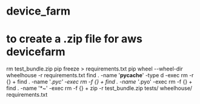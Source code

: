# device_farm

# to create a .zip file for aws devicefarm
rm test_bundle.zip
pip freeze > requirements.txt
pip wheel --wheel-dir wheelhouse -r requirements.txt
find . -name '__pycache__' -type d -exec rm -r {} +
find . -name '*.pyc' -exec rm -f {} +
find . -name '*.pyo' -exec rm -f {} +
find . -name '*~' -exec rm -f {} +
zip -r test_bundle.zip tests/ wheelhouse/ requirements.txt


